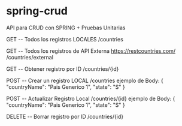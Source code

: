 # spring-crud
API para CRUD con SPRING + Pruebas Unitarias

GET -- Todos los registros LOCALES
/countries

GET -- Todos los registros de API Externa  https://restcountries.com/
/countries/external

GET -- Obtener registro por ID 
/countries/{id}

POST -- Crear un registro LOCAL 
/countries 
  ejemplo de Body: 
                {
                  "countryName": "Pais Generico 1",
                  "state": "S"
                }
                
POST -- Actualizar Registro Local
/countries/{id}
  ejemplo de Body: 
                {
                  "countryName": "Pais Generico 1",
                  "state": "S"
                }
                
DELETE -- Borrar registro por ID 
/countries/{id}
